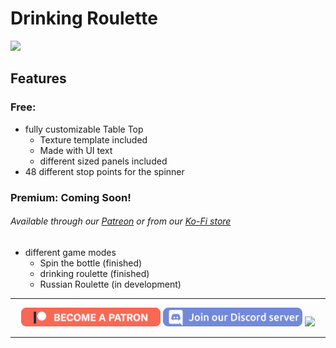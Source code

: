 # Drinking Roulette

![](https://raw.githubusercontent.com/VrcUdon/Udon/master/Games/Drinking%20Roulette/github%20assets/TableTop.PNG)

## Features
### Free:
- fully customizable Table Top
  - Texture template included
  - Made with UI text
  - different sized panels included
- 48 different stop points for the spinner

### Premium: Coming Soon!
###### Available through our <a href="https://www.patreon.com/TakatoandBeast" target="_blank">Patreon</a> or from our <a href="https://ko-fi.com/takatoandbeast/shop" target="_blank">Ko-Fi store</a>
- different game modes
  - Spin the bottle (finished)
  - drinking roulette (finished)
  - Russian Roulette (in development)

---------------------

<p align="center">
  <a href="https://www.patreon.com/TakatoandBeast" target="_blank">
    <img src="/.github/Icon/Patreon Button.png" height="30"></a>
  <a href="http://discord.gg/dpuxmxr" target="_blank">
    <img src="/.github/Icon/Discord Button.png" height="30"></a>
  <a href="https://ko-fi.com/takatoandbeast" target="_blank">
    <img src="https://www.ko-fi.com/img/githubbutton_sm.svg" height="30"></a>
</p>

---------------------
